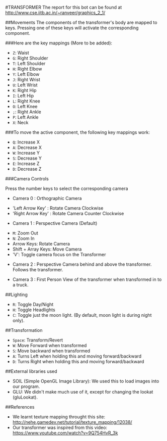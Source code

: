 #TRANSFORMER
The report for this bot can be found at http://www.cse.iitb.ac.in/~ranveer/graphics_2_1/

##Movements
The components of the transformer's body are mapped to keys. Pressing one of these keys will activate the corresponding component.

###Here are the key mappings (More to be added):
* `Z`: Waist
* `G`: Right Shoulder
* `T`: Left Shoulder
* `H`: Right Elbow
* `Y`: Left Elbow
* `J`: Right Wrist
* `U`: Left Wrist
* `K`: Right Hip
* `I`: Left Hip
* `L`: Right Knee
* `O`: Left Knee
* `;`: Right Ankle
* `P`: Left Ankle
* `X`: Neck

###To move the active component, the following key mappings work:
* `Q`: Increase X
* `A`: Decrease X
* `W`: Increase Y
* `S`: Decrease Y
* `E`: Increase Z
* `D`: Decrease Z

###Camera Controls

Press the number keys to select the corresponding camera

* Camera 0 : Orthographic Camera
- 'Left Arrow Key' : Rotate Camera Clockwise
- 'Right Arrow Key' : Rotate Camera Counter Clockwise

* Camera 1 : Perspective Camera (Default)
- `M`: Zoom Out
- `N`: Zoom In
- Arrow Keys: Rotate Camera
- Shift + Array Keys: Move Camera
- 'V': Toggle camera focus on the Transformer

* Camera 2 : Perspective Camera behind and above the transformer. Follows the transformer.

* Camera 3 : First Person View of the transformer when transformed in to a truck.

##Lighting
* `R`: Toggle Day/Night
* `H`: Toggle Headlights
* `C`: Toggle just the moon light. (By default, moon light is during night only).

##Transformation
* `Space`: Transform/Revert
* `W`: Move Forward when transformed
* `S`: Move backward when transformed
* `A`: Turns Left when holding this and moving forward/backward
* `D`: Turns Right when holding this and moving forward/backward

##External libraries used
* SOIL (Simple OpenGL Image Library): We used this to load images into our program.
* GLU: We didn't make much use of it, except for changing the lookat (gluLookat).

##References
* We learnt texture mapping throught this site: http://nehe.gamedev.net/tutorial/texture_mapping/12038/
* Our transformer was inspired from this video: https://www.youtube.com/watch?v=9Q754HvR_3k
